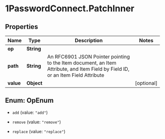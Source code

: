 # 1PasswordConnect.PatchInner

## Properties

Name | Type | Description | Notes
------------ | ------------- | ------------- | -------------
**op** | **String** |  | 
**path** | **String** | An RFC6901 JSON Pointer pointing to the Item document, an Item Attribute, and Item Field by Field ID, or an Item Field Attribute | 
**value** | **Object** |  | [optional] 



## Enum: OpEnum


* `add` (value: `"add"`)

* `remove` (value: `"remove"`)

* `replace` (value: `"replace"`)




